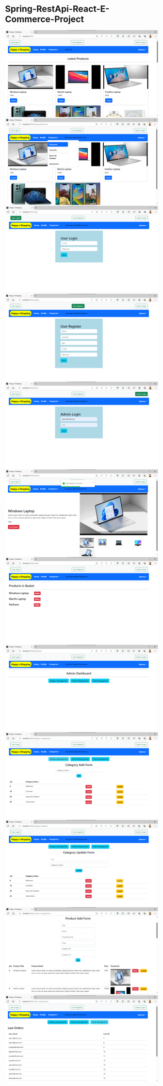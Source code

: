 # Spring-RestApi-React-E-Commerce-Project

<p>
      <a >
          <img src="Project-Screenshots/1-home.png" style="max-width:100%;"> 
      </a>
      <a >
          <img src="Project-Screenshots/2-category-menu.png" style="max-width:100%;"> 
      </a>
      <a >
          <img src="Project-Screenshots/3-userlogin.png" style="max-width:100%;"> 
      </a>
      <a >
          <img src="Project-Screenshots/4-userregister.png" style="max-width:100%;"> 
      </a>
      <a >
          <img src="Project-Screenshots/5-adminlogin.png" style="max-width:100%;"> 
      </a>
      <a >
          <img src="Project-Screenshots/6-detail.png" style="max-width:100%;"> 
      </a>
      <a >
          <img src="Project-Screenshots/7-profile.png" style="max-width:100%;"> 
      </a>
      <a >
          <img src="Project-Screenshots/8-dashboard.png" style="max-width:100%;"> 
      </a>
      <a >
          <img src="Project-Screenshots/9-categorymanagement.png" style="max-width:100%;"> 
      </a>
      <a >
          <img src="Project-Screenshots/10-categoryupdate.png" style="max-width:100%;"> 
      </a>
      <a >
          <img src="Project-Screenshots/11-productmanagement.png" style="max-width:100%;"> 
      </a>
      <a >
          <img src="Project-Screenshots/12-ordermanagement.png" style="max-width:100%;"> 
      </a>
</p>
